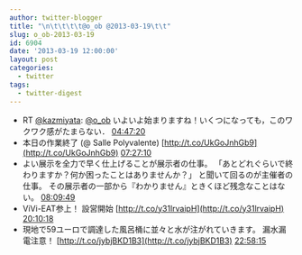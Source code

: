 ```yaml
---
author: twitter-blogger
title: "\n\t\t\t\t@o_ob @2013-03-19\t\t"
slug: o_ob-2013-03-19
id: 6904
date: '2013-03-19 12:00:00'
layout: post
categories:
  - twitter
tags:
  - twitter-digest
---
```


*   RT [@kazmiyata](http://twitter.com/kazmiyata): [@o_ob](http://twitter.com/o_ob) いよいよ始まりますね！いくつになっても，このワクワク感がたまらない． [04:47:20](http://twitter.com/o_ob/statuses/313738407580942336)
*   本日の作業終了 (@ Salle Polyvalente) [http://t.co/UkGoJnhGb9](http://t.co/UkGoJnhGb9) [07:27:10](http://twitter.com/o_ob/statuses/313778634437582848)
*   よい展示を全力で早く仕上げることが展示者の仕事。 「あとどれぐらいで終わりますか？何か困ったことはありませんか？」 と聞いて回るのが主催者の仕事。 その展示者の一部から『わかりません』ときくほど残念なことはない。 [08:09:49](http://twitter.com/o_ob/statuses/313789364985544705)
*   ViVi-EAT参上！ 設営開始 [http://t.co/y31lrvaipH](http://t.co/y31lrvaipH) [20:10:18](http://twitter.com/o_ob/statuses/313970679257116674)
*   現地で59ユーロで調達した風呂桶に並々と水が注がれていきます。 漏水漏電注意！ [http://t.co/jybjBKD1B3](http://t.co/jybjBKD1B3) [22:58:15](http://twitter.com/o_ob/statuses/314012947678646273)